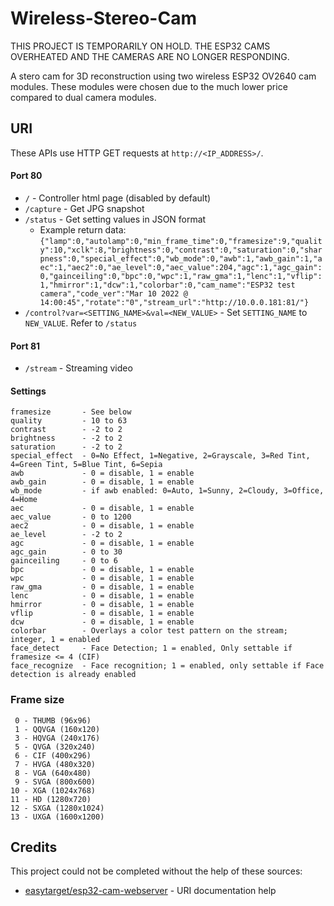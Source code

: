 # Wireless-Stereo-Cam
THIS PROJECT IS TEMPORARILY ON HOLD. THE ESP32 CAMS OVERHEATED AND THE CAMERAS ARE NO LONGER RESPONDING.

A stero cam for 3D reconstruction using two wireless ESP32 OV2640 cam modules. These modules were chosen due to the much lower price compared to dual camera modules.



## URI
These APIs use HTTP GET requests at `http://<IP_ADDRESS>/`.

#### Port 80
* `/` - Controller html page (disabled by default)
* `/capture` - Get JPG snapshot
* `/status` - Get setting values in JSON format
  * Example return data:
 `{"lamp":0,"autolamp":0,"min_frame_time":0,"framesize":9,"quality":10,"xclk":8,"brightness":0,"contrast":0,"saturation":0,"sharpness":0,"special_effect":0,"wb_mode":0,"awb":1,"awb_gain":1,"aec":1,"aec2":0,"ae_level":0,"aec_value":204,"agc":1,"agc_gain":0,"gainceiling":0,"bpc":0,"wpc":1,"raw_gma":1,"lenc":1,"vflip":1,"hmirror":1,"dcw":1,"colorbar":0,"cam_name":"ESP32 test camera","code_ver":"Mar 10 2022 @ 14:00:45","rotate":"0","stream_url":"http://10.0.0.181:81/"}`
* `/control?var=<SETTING_NAME>&val=<NEW_VALUE>` - Set `SETTING_NAME` to `NEW_VALUE`. Refer to `/status`

#### Port 81
* `/stream` - Streaming video

#### Settings
```
framesize       - See below
quality         - 10 to 63
contrast        - -2 to 2
brightness      - -2 to 2
saturation      - -2 to 2
special_effect  - 0=No Effect, 1=Negative, 2=Grayscale, 3=Red Tint, 4=Green Tint, 5=Blue Tint, 6=Sepia
awb             - 0 = disable, 1 = enable
awb_gain        - 0 = disable, 1 = enable
wb_mode         - if awb enabled: 0=Auto, 1=Sunny, 2=Cloudy, 3=Office, 4=Home
aec             - 0 = disable, 1 = enable
aec_value       - 0 to 1200
aec2            - 0 = disable, 1 = enable
ae_level        - -2 to 2
agc             - 0 = disable, 1 = enable
agc_gain        - 0 to 30
gainceiling     - 0 to 6
bpc             - 0 = disable, 1 = enable
wpc             - 0 = disable, 1 = enable
raw_gma         - 0 = disable, 1 = enable
lenc            - 0 = disable, 1 = enable
hmirror         - 0 = disable, 1 = enable
vflip           - 0 = disable, 1 = enable
dcw             - 0 = disable, 1 = enable
colorbar        - Overlays a color test pattern on the stream; integer, 1 = enabled
face_detect     - Face Detection; 1 = enabled, Only settable if framesize <= 4 (CIF)
face_recognize  - Face recognition; 1 = enabled, only settable if Face detection is already enabled
```


### Frame size
```
 0 - THUMB (96x96)
 1 - QQVGA (160x120)
 3 - HQVGA (240x176)
 5 - QVGA (320x240)
 6 - CIF (400x296)
 7 - HVGA (480x320)
 8 - VGA (640x480)
 9 - SVGA (800x600)
10 - XGA (1024x768)
11 - HD (1280x720)
12 - SXGA (1280x1024)
13 - UXGA (1600x1200)
```



## Credits
This project could not be completed without the help of these sources:
* [easytarget/esp32-cam-webserver](https://github.com/easytarget/esp32-cam-webserver/blob/master/API.md) - URI documentation help
